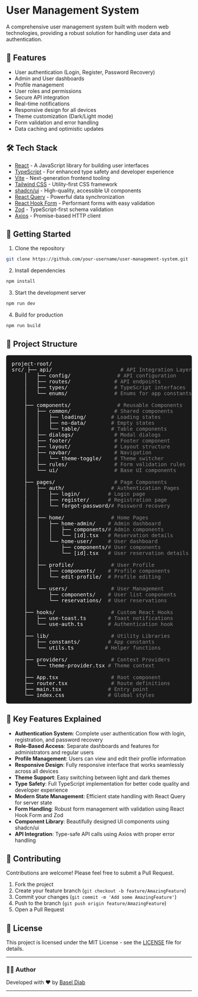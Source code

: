 # User Management System

A comprehensive user management system built with modern web technologies, providing a robust solution for handling user data and authentication.

## 🚀 Features

- User authentication (Login, Register, Password Recovery)
- Admin and User dashboards
- Profile management
- User roles and permissions
- Secure API integration
- Real-time notifications
- Responsive design for all devices
- Theme customization (Dark/Light mode)
- Form validation and error handling
- Data caching and optimistic updates

## 🛠️ Tech Stack

- [React](https://reactjs.org/) - A JavaScript library for building user interfaces
- [TypeScript](https://www.typescriptlang.org/) - For enhanced type safety and developer experience
- [Vite](https://vitejs.dev/) - Next-generation frontend tooling
- [Tailwind CSS](https://tailwindcss.com/) - Utility-first CSS framework
- [shadcn/ui](https://ui.shadcn.com/) - High-quality, accessible UI components
- [React Query](https://tanstack.com/query/latest) - Powerful data synchronization
- [React Hook Form](https://react-hook-form.com/) - Performant forms with easy validation
- [Zod](https://zod.dev/) - TypeScript-first schema validation
- [Axios](https://axios-http.com/) - Promise-based HTTP client

## 🚀 Getting Started

1. Clone the repository

```bash
git clone https://github.com/your-username/user-management-system.git
```

2. Install dependencies

```bash
npm install
```

3. Start the development server

```bash
npm run dev
```

4. Build for production

```bash
npm run build
```

## 📁 Project Structure

<pre style="background-color: #1a1a1a; color: #fff; padding: 15px; border-radius: 5px; font-family: 'Consolas', monospace;">
project-root/
src/ ├── api/                      <span style="color: #888"># API Integration Layer</span>
    │   ├── config/               <span style="color: #888"># API configuration</span>
    │   ├── routes/              <span style="color: #888"># API endpoints</span>
    │   ├── types/               <span style="color: #888"># TypeScript interfaces</span>
    │   └── enums/               <span style="color: #888"># Enums for app constants</span>
    │
    ├── components/               <span style="color: #888"># Reusable Components</span>
    │   ├── common/              <span style="color: #888"># Shared components</span>
    │   │   ├── loading/        <span style="color: #888"># Loading states</span>
    │   │   ├── no-data/        <span style="color: #888"># Empty states</span>
    │   │   └── table/          <span style="color: #888"># Table components</span>
    │   ├── dialogs/             <span style="color: #888"># Modal dialogs</span>
    │   ├── footer/              <span style="color: #888"># Footer component</span>
    │   ├── layout/              <span style="color: #888"># Layout structure</span>
    │   ├── navbar/              <span style="color: #888"># Navigation</span>
    │   │   └── theme-toggle/    <span style="color: #888"># Theme switcher</span>
    │   ├── rules/               <span style="color: #888"># Form validation rules</span>
    │   └── ui/                  <span style="color: #888"># Base UI components</span>
    │
    ├── pages/                   <span style="color: #888"># Page Components</span>
    │   ├── auth/               <span style="color: #888"># Authentication Pages</span>
    │   │   ├── login/         <span style="color: #888"># Login page</span>
    │   │   ├── register/      <span style="color: #888"># Registration page</span>
    │   │   └── forgot-password/<span style="color: #888"># Password recovery</span>
    │   │
    │   ├── home/               <span style="color: #888"># Home Pages</span>
    │   │   ├── home-admin/    <span style="color: #888"># Admin dashboard</span>
    │   │   │   ├── components/<span style="color: #888"># Admin components</span>
    │   │   │   └── [id].tsx   <span style="color: #888"># Reservation details</span>
    │   │   └── home-user/     <span style="color: #888"># User dashboard</span>
    │   │       ├── components/<span style="color: #888"># User components</span>
    │   │       └── [id].tsx   <span style="color: #888"># User reservation details</span>
    │   │
    │   ├── profile/            <span style="color: #888"># User Profile</span>
    │   │   ├── components/    <span style="color: #888"># Profile components</span>
    │   │   └── edit-profile/  <span style="color: #888"># Profile editing</span>
    │   │
    │   └── users/              <span style="color: #888"># User Management</span>
    │       ├── components/    <span style="color: #888"># User list components</span>
    │       └── reservations/  <span style="color: #888"># User reservations</span>
    │
    ├── hooks/                  <span style="color: #888"># Custom React Hooks</span>
    │   ├── use-toast.ts       <span style="color: #888"># Toast notifications</span>
    │   └── use-auth.ts        <span style="color: #888"># Authentication hook</span>
    │
    ├── lib/                    <span style="color: #888"># Utility Libraries</span>
    │   ├── constants/         <span style="color: #888"># App constants</span>
    │   └── utils.ts          <span style="color: #888"># Helper functions</span>
    │
    ├── providers/              <span style="color: #888"># Context Providers</span>
    │   └── theme-provider.tsx <span style="color: #888"># Theme context</span>
    │
    ├── App.tsx                 <span style="color: #888"># Root component</span>
    ├── router.tsx              <span style="color: #888"># Route definitions</span>
    ├── main.tsx               <span style="color: #888"># Entry point</span>
    └── index.css              <span style="color: #888"># Global styles</span>
</pre>

## 🔑 Key Features Explained

- **Authentication System**: Complete user authentication flow with login, registration, and password recovery
- **Role-Based Access**: Separate dashboards and features for administrators and regular users
- **Profile Management**: Users can view and edit their profile information
- **Responsive Design**: Fully responsive interface that works seamlessly across all devices
- **Theme Support**: Easy switching between light and dark themes
- **Type Safety**: Full TypeScript implementation for better code quality and developer experience
- **Modern State Management**: Efficient state handling with React Query for server state
- **Form Handling**: Robust form management with validation using React Hook Form and Zod
- **Component Library**: Beautifully designed UI components using shadcn/ui
- **API Integration**: Type-safe API calls using Axios with proper error handling

## 🤝 Contributing

Contributions are welcome! Please feel free to submit a Pull Request.

1. Fork the project
2. Create your feature branch (`git checkout -b feature/AmazingFeature`)
3. Commit your changes (`git commit -m 'Add some AmazingFeature'`)
4. Push to the branch (`git push origin feature/AmazingFeature`)
5. Open a Pull Request

## 📝 License

This project is licensed under the MIT License - see the [LICENSE](LICENSE) file for details.

---

### 👨‍💻 Author

Developed with ❤️ by [Basel Diab](https://github.com/baseldiab)

---
